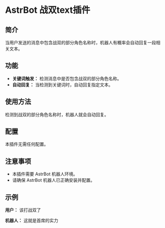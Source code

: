 # AstrBot 战双text插件

## 简介

当用户发送的消息中包含战双的部分角色名称时，机器人有概率会自动回复一段相关文本。

## 功能

*   **关键词触发：** 检测消息中是否包含战双的部分角色名称。
*   **自动回复：** 当检测到关键词时，自动回复指定文本。

## 使用方法

检测到战双的部分角色名称时，机器人就会自动回复。

## 配置

本插件无需任何配置。

## 注意事项

*   本插件需要 AstrBot 机器人环境。
*   请确保 AstrBot 机器人已正确安装并配置。

## 示例

**用户：** 该打战双了

**机器人：** 这就是首席的实力
